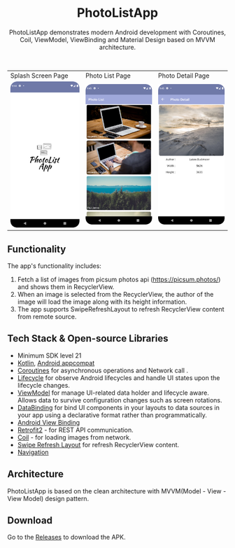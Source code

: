 <h1 align="center">PhotoListApp</h1>

<p align="center">  
 PhotoListApp demonstrates modern Android development with Coroutines, Coil, ViewModel, ViewBinding and Material Design based on MVVM architecture.
</p>
</br>

<table>
  <tr>
    <td>Splash Screen Page</td>
     <td>Photo List Page</td>
     <td>Photo Detail Page</td>
  </tr>
  <tr>
    <td><img src="/splash.png" ></td>
    <td><img src="/photolist.png" ></td>
    <td><img src="/photodetail.png" ></td>
  </tr>
 </table>
 
## Functionality
The app's functionality includes:
1. Fetch a list of images from picsum photos api (https://picsum.photos/) and shows them in RecyclerView.
2. When an image is selected from the RecyclerView, the author of the image will load the image along with its height information.
3. The app supports SwipeRefreshLayout to refresh RecyclerView content from remote source.

## Tech Stack & Open-source Libraries
- Minimum SDK level 21
- [Kotlin](https://kotlinlang.org/), [Android appcompat](https://developer.android.com/jetpack/androidx/releases/appcompat)
- [Coroutines](https://github.com/Kotlin/kotlinx.coroutines) for asynchronous operations and Network call .
- [Lifecycle](https://developer.android.com/jetpack/androidx/releases/lifecycle) for observe Android lifecycles and handle UI states upon the lifecycle changes.
- [ViewModel](https://developer.android.com/topic/libraries/architecture/viewmodel) for manage UI-related data holder and lifecycle aware. Allows data to survive configuration changes such as screen rotations.
- [DataBinding](https://developer.android.com/topic/libraries/data-binding) for bind UI components in your layouts to data sources in your app using a declarative format rather than programmatically.
- [Android View Binding](https://developer.android.com/topic/libraries/view-binding)
- [Retrofit2](https://github.com/square/retrofit) - for REST API communication.
- [Coil](https://github.com/coil-kt/coil) - for loading images from network.
- [Swipe Refresh Layout](https://developer.android.com/jetpack/androidx/releases/swiperefreshlayout) for refresh RecyclerView content.
- [Navigation](https://developer.android.com/guide/navigation)

## Architecture
PhotoListApp is based on the clean architecture with MVVM(Model - View - View Model) design pattern.

## Download
Go to the [Releases](https://github.com/EsracanGungor/PhotoListApp/releases) to download the APK.
